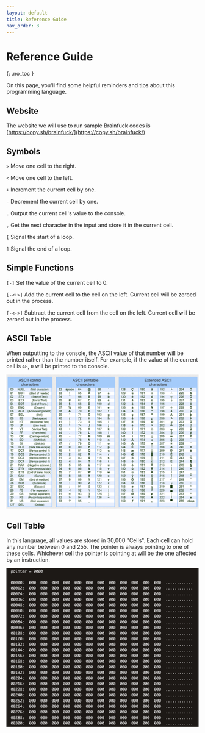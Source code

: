 ```yaml
---
layout: default
title: Reference Guide
nav_order: 3
---
```


# Reference Guide
{: .no_toc }

On this page, you'll find some helpful reminders and tips about this programming language.

## Website
The website we will use to run sample Brainfuck codes is [https://copy.sh/brainfuck/](https://copy.sh/brainfuck/)

## Symbols

`>` Move one cell to the right.

`<` Move one cell to the left.

`+` Increment the current cell by one.

`-` Decrement the current cell by one.

`.` Output the current cell's value to the console.

`,` Get the next character in the input and store it in the current cell.

`[` Signal the start of a loop.

`]` Signal the end of a loop.

## Simple Functions

`[-]` Set the value of the current cell to 0.

`[-<+>]` Add the current cell to the cell on the left. Current cell will be zeroed out in the process.

`[-<->]` Subtract the current cell from the cell on the left. Current cell will be zeroed out in the process.

## ASCII Table

When outputting to the console, the ASCII value of that number will be printed rather than the number itself. For example, if the value of the current cell is `48`, `0` will be printed to the console.

![ASKEE TABLE](https://github.com/LinnyPurple/Lachlan-George-Joey/blob/gh-pages/assets/images/ASKEE%20table.png?raw=true "ASCII Tabe")

## Cell Table

In this language, all values are stored in 30,000 "Cells". Each cell can hold any number between 0 and 255. The pointer is always pointing to one of these cells. Whichever cell the pointer is pointing at will be the one affected by an instruction.

![Memory dump](https://github.com/LinnyPurple/Lachlan-George-Joey/blob/gh-pages/assets/images/Memory%20dump.png?raw=true "memorydump")

